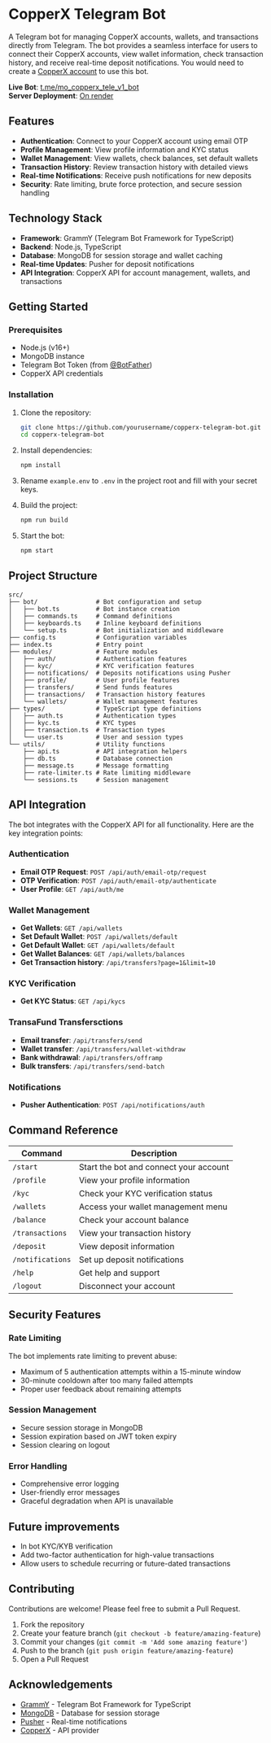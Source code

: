 # CopperX Telegram Bot

A Telegram bot for managing CopperX accounts, wallets, and transactions directly from Telegram. The bot provides a seamless interface for users to connect their CopperX accounts, view wallet information, check transaction history, and receive real-time deposit notifications. You would need to create a [CopperX account](https://payout.copperx.io/auth/login) to use this bot.

**Live Bot**: [t.me/mo_copperx_tele_v1_bot](https://t.me/mo_copperx_tele_v1_bot)  
**Server Deployment**: [On render](https://copperx-telegram-trading-bot.onrender.com)

## Features

- **Authentication**: Connect to your CopperX account using email OTP
- **Profile Management**: View profile information and KYC status
- **Wallet Management**: View wallets, check balances, set default wallets
- **Transaction History**: Review transaction history with detailed views
- **Real-time Notifications**: Receive push notifications for new deposits
- **Security**: Rate limiting, brute force protection, and secure session handling

## Technology Stack

- **Framework**: GrammY (Telegram Bot Framework for TypeScript)
- **Backend**: Node.js, TypeScript
- **Database**: MongoDB for session storage and wallet caching
- **Real-time Updates**: Pusher for deposit notifications
- **API Integration**: CopperX API for account management, wallets, and transactions

## Getting Started

### Prerequisites

- Node.js (v16+)
- MongoDB instance
- Telegram Bot Token (from [@BotFather](https://t.me/BotFather))
- CopperX API credentials

### Installation

1. Clone the repository:
   ```bash
   git clone https://github.com/yourusername/copperx-telegram-bot.git
   cd copperx-telegram-bot
   ```

2. Install dependencies:
   ```bash
   npm install
   ```

3. Rename `example.env` to `.env` in the project root and fill with your secret keys.

4. Build the project:
   ```bash
   npm run build
   ```

5. Start the bot:
   ```bash
   npm start
   ```

## Project Structure

```
src/
├── bot/                # Bot configuration and setup
│   ├── bot.ts          # Bot instance creation
│   ├── commands.ts     # Command definitions
│   ├── keyboards.ts    # Inline keyboard definitions
│   └── setup.ts        # Bot initialization and middleware
├── config.ts           # Configuration variables
├── index.ts            # Entry point
├── modules/            # Feature modules
│   ├── auth/           # Authentication features
│   ├── kyc/            # KYC verification features
│   ├── notifications/  # Deposits notifications using Pusher
│   ├── profile/        # User profile features
│   ├── transfers/      # Send funds features
│   ├── transactions/   # Transaction history features
│   └── wallets/        # Wallet management features
├── types/              # TypeScript type definitions
│   ├── auth.ts         # Authentication types
│   ├── kyc.ts          # KYC types
│   ├── transaction.ts  # Transaction types
│   └── user.ts         # User and session types
└── utils/              # Utility functions
    ├── api.ts          # API integration helpers
    ├── db.ts           # Database connection
    ├── message.ts      # Message formatting
    ├── rate-limiter.ts # Rate limiting middleware
    └── sessions.ts     # Session management
```

## API Integration

The bot integrates with the CopperX API for all functionality. Here are the key integration points:

### Authentication

- **Email OTP Request**: `POST /api/auth/email-otp/request`
- **OTP Verification**: `POST /api/auth/email-otp/authenticate`
- **User Profile**: `GET /api/auth/me`

### Wallet Management

- **Get Wallets**: `GET /api/wallets`
- **Set Default Wallet**: `POST /api/wallets/default`
- **Get Default Wallet**: `GET /api/wallets/default`
- **Get Wallet Balances**: `GET /api/wallets/balances`
- **Get Transaction history**: `/api/transfers?page=1&limit=10`

### KYC Verification

- **Get KYC Status**: `GET /api/kycs`

### TransaFund Transfersctions

- **Email transfer**: `/api/transfers/send`
- **Wallet transfer**: `/api/transfers/wallet-withdraw`
- **Bank withdrawal**: `/api/transfers/offramp`
- **Bulk transfers**: `/api/transfers/send-batch`

### Notifications

- **Pusher Authentication**: `POST /api/notifications/auth`

## Command Reference

| Command | Description |
|---------|-------------|
| `/start` | Start the bot and connect your account |
| `/profile` | View your profile information |
| `/kyc` | Check your KYC verification status |
| `/wallets` | Access your wallet management menu |
| `/balance` | Check your account balance |
| `/transactions` | View your transaction history |
| `/deposit` | View deposit information |
| `/notifications` | Set up deposit notifications |
| `/help` | Get help and support |
| `/logout` | Disconnect your account |

## Security Features

### Rate Limiting

The bot implements rate limiting to prevent abuse:
- Maximum of 5 authentication attempts within a 15-minute window
- 30-minute cooldown after too many failed attempts
- Proper user feedback about remaining attempts

### Session Management

- Secure session storage in MongoDB
- Session expiration based on JWT token expiry
- Session clearing on logout

### Error Handling

- Comprehensive error logging
- User-friendly error messages
- Graceful degradation when API is unavailable


## Future improvements

- In bot KYC/KYB verification
- Add two-factor authentication for high-value transactions
- Allow users to schedule recurring or future-dated transactions

## Contributing

Contributions are welcome! Please feel free to submit a Pull Request.

1. Fork the repository
2. Create your feature branch (`git checkout -b feature/amazing-feature`)
3. Commit your changes (`git commit -m 'Add some amazing feature'`)
4. Push to the branch (`git push origin feature/amazing-feature`)
5. Open a Pull Request


## Acknowledgements

- [GrammY](https://grammy.dev/) - Telegram Bot Framework for TypeScript
- [MongoDB](https://www.mongodb.com/) - Database for session storage
- [Pusher](https://pusher.com/) - Real-time notifications
- [CopperX](https://copperx.io/) - API provider
